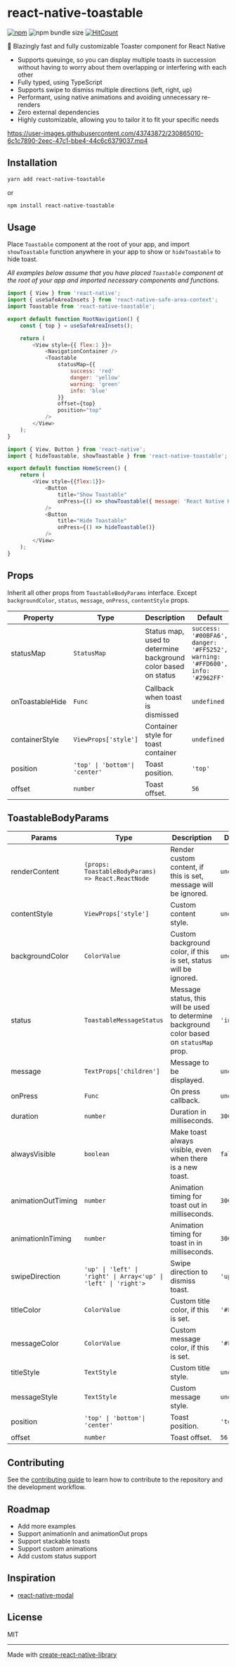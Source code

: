 # react-native-toastable

[![npm](https://img.shields.io/npm/dm/react-native-toastable)](https://www.npmjs.com/package/react-native-toastable)
![npm bundle size](https://img.shields.io/bundlephobia/min/react-native-toastable)
[![HitCount](https://hits.dwyl.com/rnheroes/react-native-toastable.svg?style=flat-square&show=unique)](http://hits.dwyl.com/rnheroes/react-native-toastable)

🍞 Blazingly fast and fully customizable Toaster component for React Native

- Supports queuinge, so you can display multiple toasts in succession without having to worry about them overlapping or interfering with each other
- Fully typed, using TypeScript
- Supports swipe to dismiss multiple directions (left, right, up)
- Performant, using native animations and avoiding unnecessary re-renders
- Zero external dependencies
- Highly customizable, allowing you to tailor it to fit your specific needs


https://user-images.githubusercontent.com/43743872/230865010-6c1c7890-2eec-47c1-bbe4-44c6c6379037.mp4


## Installation

```sh
yarn add react-native-toastable
```

or

```sh
npm install react-native-toastable
```

## Usage
Place `Toastable` component at the root of your app, and import `showToastable` function anywhere in your app to show or `hideToastable` to hide toast.

*All examples below assume that you have placed `Toastable` component at the root of your app and imported necessary components and functions.*

```js
import { View } from 'react-native';
import { useSafeAreaInsets } from 'react-native-safe-area-context';
import Toastable from 'react-native-toastable';

export default function RootNavigation() {
    const { top } = useSafeAreaInsets();

    return (
        <View style={{ flex:1 }}>
            <NavigationContainer />
            <Toastable
                statusMap={{
                    success: 'red'
                    danger: 'yellow'
                    warning: 'green'
                    info: 'blue'
                }}
                offset={top}
                position="top"
            />
        </View>
    );
}

import { View, Button } from 'react-native';
import { hideToastable, showToastable } from 'react-native-toastable';

export default function HomeScreen() {
    return (
        <View style={{flex:1}}>
            <Button
                title="Show Toastable"
                onPress={() => showToastable({ message: 'React Native Heroes is awesome! 🚀', status:'success' })}
            />
            <Button
                title="Hide Toastable"
                onPress={() => hideToastable()}
            />
        </View>
    );
}
```


## Props
Inherit all other props from `ToastableBodyParams` interface. Except `backgroundColor`, `status`, `message`, `onPress`, `contentStyle` props.

| Property            | Type                 | Description                                                                                             | Default                                                   |
|---------------------|----------------------|---------------------------------------------------------------------------------------------------------|-----------------------------------------------------------------|
| statusMap           | `StatusMap`            | Status map, used to determine background color based on status                                         | `success: '#00BFA6', danger: '#FF5252', warning: '#FFD600', info: '#2962FF'` |
| onToastableHide     | `Func`           | Callback when toast is dismissed                                                                        | `undefined`                                                       |
| containerStyle      | `ViewProps['style']`   | Container style for toast container                                                                     | `undefined`                                                       |
position | `'top' \| 'bottom'\| 'center'` | Toast position. | `'top'` |
offset | `number` | Toast offset. | `56` |

## ToastableBodyParams

| Params         | Type                                                      | Description                                                                                                                    | Default   |
| ---------------- | --------------------------------------------------------- | ------------------------------------------------------------------------------------------------------------------------------ | --------- |
| renderContent    | `(props: ToastableBodyParams) => React.ReactNode`         | Render custom content, if this is set, message will be ignored.                                                               | `undefined`         |
| contentStyle     | `ViewProps['style']`                                      | Custom content style.                                                                                                           | `undefined` |
| backgroundColor  | `ColorValue`                                              | Custom background color, if this is set, status will be ignored.                                                               | `undefined` |
| status           | `ToastableMessageStatus`                                  | Message status, this will be used to determine background color based on `statusMap` prop.                                     | `'info'`   |
| message          | `TextProps['children']`                                    | Message to be displayed.                                                                                                         | `undefined`      |
| onPress          | `Func`                                              | On press callback.                                                                                                              | `undefined` |
| duration         | `number`                                                  | Duration in milliseconds.                                                                                                       | `3000`    |
| alwaysVisible    | `boolean`                                                 | Make toast always visible, even when there is a new toast.                                                                       | `false`   |
| animationOutTiming | `number`                                                | Animation timing for toast out in milliseconds.                                                                                 | `300`     |
| animationInTiming  | `number`                                                | Animation timing for toast in in milliseconds.                                                                                  | `300`     |
| swipeDirection   | `'up' \| 'left' \| 'right' \| Array<'up' \| 'left' \| 'right'>` | Swipe direction to dismiss toast.                                                                                               | `'up'`    |
titleColor | `ColorValue` | Custom title color, if this is set. | `'#FFFFFF'` | 
| messageColor | `ColorValue` | Custom message color, if this is set. | `'#FFFFFF'` |
titleStyle | `TextStyle` | Custom title style. | `undefined` |
messageStyle | `TextStyle` | Custom message style. | `undefined` |
position | `'top' \| 'bottom'\| 'center'` | Toast position. | `'top'` |
offset | `number` | Toast offset. | `56` |

## Contributing

See the [contributing guide](CONTRIBUTING.md) to learn how to contribute to the repository and the development workflow.

## Roadmap

- Add more examples
- Support animationIn and animationOut props
- Support stackable toasts
- Support custom animations
- Add custom status support

## Inspiration

- [react-native-modal](https://github.com/react-native-modal/react-native-modal)

## License

MIT

---

Made with [create-react-native-library](https://github.com/callstack/react-native-builder-bob)
